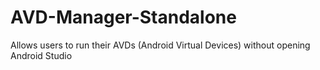 # AVD-Manager-Standalone
Allows users to run their AVDs (Android Virtual Devices) without opening Android Studio
